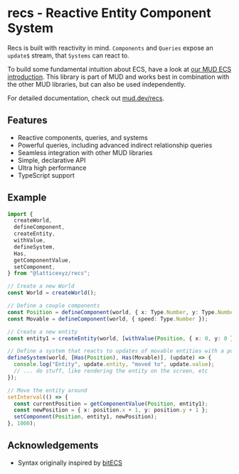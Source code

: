 # recs - Reactive Entity Component System

Recs is built with reactivity in mind.
`Components` and `Queries` expose an `update$` stream, that `Systems` can react to.

To build some fundamental intuition about ECS, have a look at [our MUD ECS introduction](TODO).
This library is part of MUD and works best in combination with the other MUD libraries, but can also be used independently.

For detailed documentation, check out [mud.dev/recs](https://mud.dev/recs).

## Features

- Reactive components, queries, and systems
- Powerful queries, including advanced indirect relationship queries
- Seamless integration with other MUD libraries
- Simple, declarative API
- Ultra high performance
- TypeScript support

## Example

```typescript
import {
  createWorld,
  defineComponent,
  createEntity,
  withValue,
  defineSystem,
  Has,
  getComponentValue,
  setComponent,
} from "@latticexyz/recs";

// Create a new World
const World = createWorld();

// Define a couple components
const Position = defineComponent(world, { x: Type.Number, y: Type.Number });
const Movable = defineComponent(world, { speed: Type.Number });

// Create a new entity
const entity1 = createEntity(world, [withValue(Position, { x: 0, y: 0 }), withValue(Movable, { speed: 10 })]);

// Define a system that reacts to updates of movable entities with a position
defineSystem(world, [Has(Position), Has(Movable)], (update) => {
  console.log("Entity", update.entity, "moved to", update.value);
  // ... do stuff, like rendering the entity on the screen, etc
});

// Move the entity around
setInterval(() => {
  const currentPosition = getComponentValue(Position, entity1);
  const newPosition = { x: position.x + 1, y: position.y + 1 };
  setComponent(Position, entity1, newPosition);
}, 1000);
```

## Acknowledgements

- Syntax originally inspired by [bitECS](https://github.com/NateTheGreatt/bitECS)
